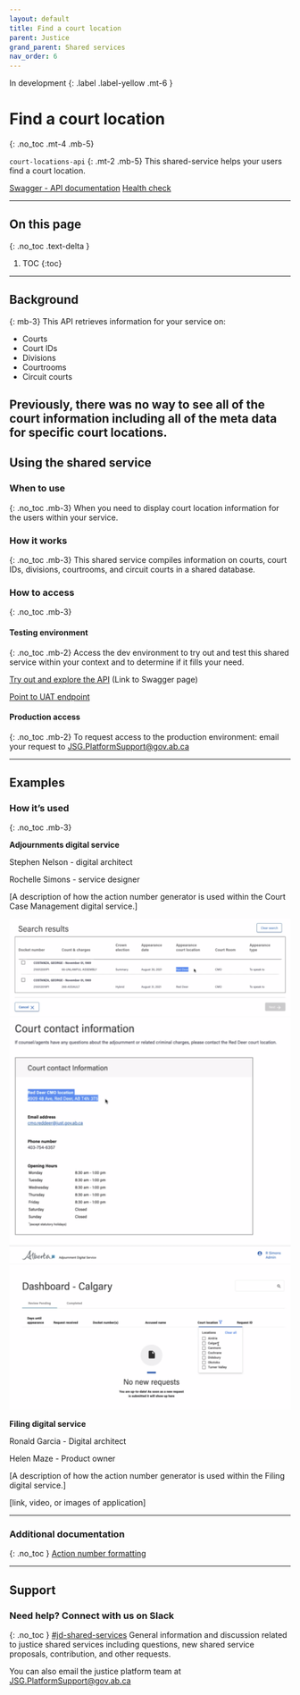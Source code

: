 ```yaml
---
layout: default
title: Find a court location
parent: Justice
grand_parent: Shared services
nav_order: 6
---
```

In development
{: .label .label-yellow .mt-6 }

# Find a court location
{: .no_toc .mt-4 .mb-5}

`court-locations-api`
{: .mt-2 .mb-5}
This shared-service helps your users find a court location.

[Swagger - API documentation](#)      [Health check](https://jdms-platform-api-jdms-dev.os99.gov.ab.ca/health-ui#/healthchecks)

---
## On this page
{: .no_toc .text-delta }

1. TOC
{:toc}
---

## Background
{: mb-3}
This API retrieves information for your service on:
- Courts
- Court IDs
- Divisions
- Courtrooms
- Circuit courts

Previously, there was no way to see all of the court information including all of the meta data for specific court locations.
---

## Using the shared service

### When to use
{: .no_toc .mb-3}
When you need to display court location information for the users within your service.

### How it works
{: .no_toc .mb-3}
This shared service compiles information on courts, court IDs, divisions, courtrooms, and circuit courts in a shared database.

### How to access
{: .no_toc .mb-3}

#### Testing environment
{: .no_toc .mb-2}
Access the dev environment to try out and test this shared service within your context and to determine if it fills your need.

[Try out and explore the API](#) (Link to Swagger page)

[Point to UAT endpoint](#)
<br>

#### Production access
{: .no_toc .mb-2}
To request access to the production environment: email your request to <JSG.PlatformSupport@gov.ab.ca>

---

## Examples

### How it’s used
{: .no_toc .mb-3}

**Adjournments digital service**

Stephen Nelson - digital architect

Rochelle Simons - service designer

[A description of how the action number generator is used within the Court Case Management digital service.]

![image infos](../../../assets/images/court-location-a.png)
![image infos](../../../assets/images/court-location-b.png)
![image infos](../../../assets/images/court-location-c.png)

**Filing digital service**

Ronald Garcia - Digital architect

Helen Maze - Product owner

[A description of how the action number generator is used within the Filing digital service.]

[link, video, or images of application]


---

### Additional documentation
{: .no_toc }
[Action number formatting](https://goa-dio.atlassian.net/wiki/spaces/QFR/pages/1486356612/Architecture+Artifacts#Action-Numbers)


---

## Support

### Need help? Connect with us on Slack
{: .no_toc }
[#jd-shared-services](https://justicedigital.slack.com/archives/C02UR7LPRDF) General information and discussion related to justice shared services including questions, new shared service proposals, contribution, and other requests.

You can also email the justice platform team at <JSG.PlatformSupport@gov.ab.ca>
